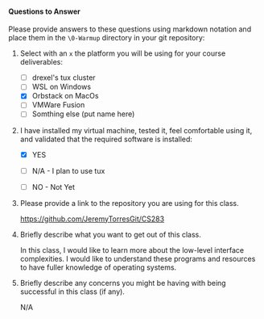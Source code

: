 #### Questions to Answer
Please provide answers to these questions using markdown notation and place them in the `\0-Warmup` directory in your git repository:

1. Select with an `x` the platform you will be using for your course deliverables:

    - [ ] drexel's tux cluster
    - [ ] WSL on Windows
    - [x] Orbstack on MacOs
    - [ ] VMWare Fusion
    - [ ] Somthing else (put name here)

2. I have installed my virtual machine, tested it, feel comfortable using it, and validated that the required software is installed:

    - [x] YES
    - [ ] N/A - I plan to use tux
    - [ ] NO - Not Yet


3. Please provide a link to the repository you are using for this class.

    https://github.com/JeremyTorresGit/CS283

4. Briefly describe what you want to get out of this class.

    In this class, I would like to learn more about the low-level interface complexities. I would like to understand these programs and resources to have fuller knowledge of operating systems. 

5. Briefly describe any concerns you might be having with being successful in this class (if any).

    N/A
